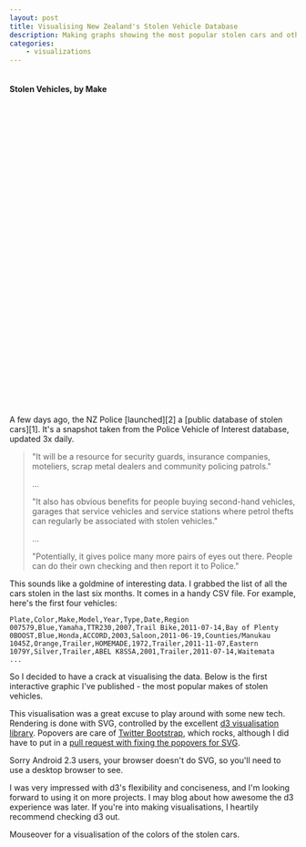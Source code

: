 ```yaml
---
layout: post
title: Visualising New Zealand's Stolen Vehicle Database
description: Making graphs showing the most popular stolen cars and other vehicles in New Zealand.
categories:
    - visualizations
---
```

<div id="mostCommonStolenMakes" style="height:600px; overflow-y:scroll;">
<h4>Stolen Vehicles, by Make</h4>
</div>
A few days ago, the NZ Police [launched][2] a [public database of stolen cars][1]. It's a
snapshot taken from the Police Vehicle of Interest database, updated 3x daily.

<blockquote>
<p>"It will be a resource for security guards, insurance companies, moteliers,
scrap metal dealers and community policing patrols."</p>
<p>...</p>
<p>"It also has obvious benefits for people buying second-hand vehicles, garages
that service vehicles and service stations where petrol thefts can regularly be
associated with stolen vehicles."</p>
<p>...</p>

<p>"Potentially, it gives police many more pairs of eyes out there. People can do
their own checking and then report it to Police."
</p>
</blockquote>

This sounds like a goldmine of interesting data. I grabbed the list of all the
cars stolen in the last six months. It comes in a handy CSV file. For example,
here's the first four vehicles:

    Plate,Color,Make,Model,Year,Type,Date,Region
    007579,Blue,Yamaha,TTR230,2007,Trail Bike,2011-07-14,Bay of Plenty
    0BOOST,Blue,Honda,ACCORD,2003,Saloon,2011-06-19,Counties/Manukau
    1045Z,Orange,Trailer,HOMEMADE,1972,Trailer,2011-11-07,Eastern
    1079Y,Silver,Trailer,ABEL K8SSA,2001,Trailer,2011-07-14,Waitemata
    ...

So I decided to have a crack at visualising the data. Below is the first
interactive graphic I've published - the most popular makes of stolen vehicles.

This visualisation was a great excuse to play around with some new tech.
Rendering is done with SVG, controlled by the excellent [d3 visualisation
library][3].  Popovers are care of [Twitter Bootstrap][4], which rocks,
although I did have to put in a [pull request with fixing the popovers for
SVG][5].

Sorry Android 2.3 users, your browser doesn't do SVG, so you'll need to use a
desktop browser to see.

I was very impressed with d3's flexibility and conciseness, and I'm looking
forward to using it on more projects. I may blog about how awesome the d3
experience was later. If you're into making visualisations, I heartily
recommend checking d3 out.

Mouseover for a visualisation of the colors of the stolen cars.

<style>
.highlight {
    fill-opacity: 0; 
}
.carBox {
    width: 5px;
    height: 10px;
    display: inline-block;
    border: 1px solid black;
    line-height: 6px;
}
/* nicked from bootstrap */
.popover {
  position: absolute;
  top: 0;
  left: 0;
  z-index: 1000;
  padding: 5px;
  display: none;
}
.popover.above .arrow {
  bottom: 0;
  left: 50%;
  margin-left: -5px;
  border-left: 5px solid transparent;
  border-right: 5px solid transparent;
  border-top: 5px solid #000000;
}
.popover.right .arrow {
  top: 50%;
  left: 0;
  margin-top: -5px;
  border-top: 5px solid transparent;
  border-bottom: 5px solid transparent;
  border-right: 5px solid #000000;
}
.popover.below .arrow {
  top: 0;
  left: 50%;
  margin-left: -5px;
  border-left: 5px solid transparent;
  border-right: 5px solid transparent;
  border-bottom: 5px solid #000000;
}
.popover.left .arrow {
  top: 50%;
  right: 0;
  margin-top: -5px;
  border-top: 5px solid transparent;
  border-bottom: 5px solid transparent;
  border-left: 5px solid #000000;
}
.popover .arrow {
  position: absolute;
  width: 0;
  height: 0;
}
.popover .inner {
  background: #000000;
  background: rgba(0, 0, 0, 0.8);
  padding: 3px;
  overflow: hidden;
  width: 280px;
  -webkit-border-radius: 6px;
  -moz-border-radius: 6px;
  border-radius: 6px;
  -webkit-box-shadow: 0 3px 7px rgba(0, 0, 0, 0.3);
  -moz-box-shadow: 0 3px 7px rgba(0, 0, 0, 0.3);
  box-shadow: 0 3px 7px rgba(0, 0, 0, 0.3);
}
.popover .title {
  background-color: #f5f5f5;
  padding: 9px 15px;
  line-height: 1;
  -webkit-border-radius: 3px 3px 0 0;
  -moz-border-radius: 3px 3px 0 0;
  border-radius: 3px 3px 0 0;
  border-bottom: 1px solid #eee;
}
.popover .content {
  background-color: #ffffff;
  padding: 14px;
  -webkit-border-radius: 0 0 3px 3px;
  -moz-border-radius: 0 0 3px 3px;
  border-radius: 0 0 3px 3px;
  -webkit-background-clip: padding-box;
  -moz-background-clip: padding-box;
  background-clip: padding-box;
}
.popover .content p, .popover .content ul, .popover .content ol {
  margin-bottom: 0;
}
.fade {
  -webkit-transition: opacity 0.15s linear;
  -moz-transition: opacity 0.15s linear;
  -ms-transition: opacity 0.15s linear;
  -o-transition: opacity 0.15s linear;
  transition: opacity 0.15s linear;
  opacity: 0;
}
.fade.in {
  opacity: 1;
}
</style>
<script defer="true" src="/stolen-vehicles-pt1/d3.min.js"> </script>
<script defer="true" src="/stolen-vehicles-pt1/d3.csv.min.js"> </script>
<script defer="true" src="/stolen-vehicles-pt1/d3.time.min.js"> </script>
<script defer="true" src="/stolen-vehicles-pt1/underscore-min.js"> </script>
<script defer="true" src="/stolen-vehicles-pt1/backbone-min.js"> </script>
<script defer="true" src="/stolen-vehicles-pt1/bootstrap-twipsy.js"> </script>
<script defer="true" src="/stolen-vehicles-pt1/bootstrap-popover.js"> </script>
<script defer="true" src="/stolen-vehicles-pt1/main.js"> </script>

[1]: http://www.police.govt.nz/stolen/vehicles
[2]: http://www.police.govt.nz/news/release/30151.html
[3]: http://mbostock.github.com/d3/
[4]: http://twitter.github.com/bootstrap/
[5]: https://github.com/twitter/bootstrap/pull/744
